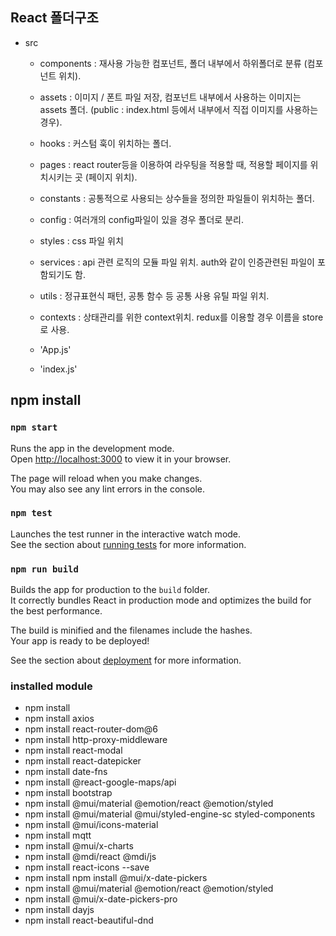 ## React 폴더구조
- src
    - components : 재사용 가능한 컴포넌트, 폴더 내부에서 하위폴더로 분류 (컴포넌트 위치).
    - assets : 이미지 / 폰트 파일 저장, 컴포넌트 내부에서 사용하는 이미지는 assets 폴더.
        (public : index.html 등에서 내부에서 직접 이미지를 사용하는 경우).
    - hooks : 커스텀 훅이 위치하는 폴더.
    - pages : react router등을 이용하여 라우팅을 적용할 때, 적용할 페이지를 위치시키는 곳 (페이지 위치).
    - constants : 공통적으로 사용되는 상수들을 정의한 파일들이 위치하는 폴더.
    - config : 여러개의 config파일이 있을 경우 폴더로 분리.
    - styles : css 파일 위치
    - services : api 관련 로직의 모듈 파일 위치. auth와 같이 인증관련된 파일이 포함되기도 함.
    - utils : 정규표현식 패턴, 공통 함수 등 공통 사용 유틸 파일 위치.
    - contexts : 상태관리를 위한 context위치. redux를 이용할 경우 이름을 store로 사용.
    
    - 'App.js'
    - 'index.js'




## npm install

### `npm start`

Runs the app in the development mode.\
Open [http://localhost:3000](http://localhost:3000) to view it in your browser.

The page will reload when you make changes.\
You may also see any lint errors in the console.

### `npm test`

Launches the test runner in the interactive watch mode.\
See the section about [running tests](https://facebook.github.io/create-react-app/docs/running-tests) for more information.

### `npm run build`

Builds the app for production to the `build` folder.\
It correctly bundles React in production mode and optimizes the build for the best performance.

The build is minified and the filenames include the hashes.\
Your app is ready to be deployed!

See the section about [deployment](https://facebook.github.io/create-react-app/docs/deployment) for more information.

### installed module
- npm install
- npm install axios
- npm install react-router-dom@6
- npm install http-proxy-middleware
- npm install react-modal
- npm install react-datepicker
- npm install date-fns
- npm install @react-google-maps/api
- npm install bootstrap
- npm install @mui/material @emotion/react @emotion/styled
- npm install @mui/material @mui/styled-engine-sc styled-components
- npm install @mui/icons-material
- npm install mqtt
- npm install @mui/x-charts 
- npm install @mdi/react @mdi/js
- npm install react-icons --save
- npm install npm install @mui/x-date-pickers
- npm install @mui/material @emotion/react @emotion/styled
- npm install @mui/x-date-pickers-pro
- npm install dayjs
- npm install react-beautiful-dnd